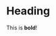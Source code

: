 <html>
  <head><title>Hello</title></head>
  <body>
    <h1>Heading</h1>
    <p>This is <b>bold</b>!</p>
  </body>
</html>
